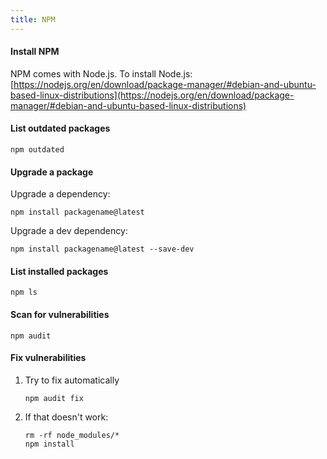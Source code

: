```yaml
---
title: NPM
---
```


#### Install NPM

NPM comes with Node.js. To install Node.js:
[https://nodejs.org/en/download/package-manager/#debian-and-ubuntu-based-linux-distributions](https://nodejs.org/en/download/package-manager/#debian-and-ubuntu-based-linux-distributions)

#### List outdated packages

```
npm outdated
```

#### Upgrade a package

Upgrade a dependency:

```
npm install packagename@latest
```

Upgrade a dev dependency:

```
npm install packagename@latest --save-dev
```

#### List installed packages

```
npm ls
```

#### Scan for vulnerabilities

```
npm audit
```

#### Fix vulnerabilities

1. Try to fix automatically

   ```
   npm audit fix
   ```

1. If that doesn't work:
   ```
   rm -rf node_modules/*
   npm install
   ```
